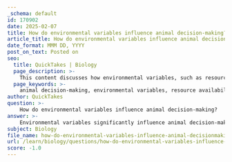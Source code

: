 ```yaml
---
_schema: default
id: 170902
date: 2025-02-07
title: How do environmental variables influence animal decision-making?
article_title: How do environmental variables influence animal decision-making?
date_format: MMM DD, YYYY
post_on_text: Posted on
seo:
  title: QuickTakes | Biology
  page_description: >-
    This content discusses how environmental variables, such as resource availability, predation risks, social dynamics, and past experiences, influence animal decision-making and foraging behaviors.
  page_keywords: >-
    animal decision-making, environmental variables, resource availability, predation risk, social interactions, environmental conditions, past experiences, niche partitioning, adaptation, foraging behavior
author: QuickTakes
question: >-
    How do environmental variables influence animal decision-making?
answer: >-
    Environmental variables significantly influence animal decision-making by affecting the availability of resources, the presence of competitors or predators, and the overall habitat conditions. Here are several key ways in which these variables impact decision-making processes in animals:\n\n1. **Resource Availability**: The abundance or scarcity of food resources directly affects foraging behavior. Animals must assess the trade-offs between the energy gained from food and the energy expended in searching for it. For instance, if food is plentiful, animals may spend more time foraging, while in times of scarcity, they may need to optimize their search strategies to maximize energy intake.\n\n2. **Predation Risk**: The presence of predators alters decision-making significantly. Animals often weigh the benefits of obtaining food against the risks of being exposed to predators. This can lead to changes in foraging behavior, such as foraging in safer but less productive areas or altering the timing of foraging activities to avoid peak predator activity.\n\n3. **Social Interactions**: The behavior of conspecifics (members of the same species) can influence individual decision-making. For example, the presence of other individuals can provide information about resource availability or increase competition for food. Animals may adjust their foraging strategies based on the behavior of others, such as following a group to a food source or avoiding areas where others are foraging aggressively.\n\n4. **Environmental Conditions**: Factors such as weather, habitat structure, and seasonal changes can impact decision-making. For example, during harsh weather conditions, animals may prioritize energy conservation over foraging, leading to changes in their activity patterns. Additionally, seasonal changes can affect the availability of food resources, prompting animals to adapt their foraging strategies accordingly.\n\n5. **Past Experiences**: Animals often rely on past experiences to inform their current decisions. For instance, they may remember which food patches were most productive or which areas posed higher risks of predation. This learned behavior can enhance their foraging efficiency and overall survival.\n\n6. **Niche Partitioning**: In environments where multiple species coexist, foraging behaviors can lead to niche partitioning, where different species exploit different resources or strategies to minimize competition. This adaptation can enhance biodiversity and ecosystem stability.\n\n7. **Adaptation to Environmental Changes**: Animals that can quickly adjust their foraging behaviors in response to environmental changes, such as habitat alterations or seasonal shifts, are more likely to thrive. This adaptability is crucial for maintaining fitness in dynamic ecosystems.\n\nIn summary, environmental variables play a critical role in shaping the decision-making processes of animals. By assessing resource availability, predation risks, social dynamics, and past experiences, animals can make informed choices that enhance their survival and reproductive success. Understanding these processes is essential for predicting how animals will respond to environmental changes and for developing effective conservation strategies.
subject: Biology
file_name: how-do-environmental-variables-influence-animal-decisionmaking.md
url: /learn/biology/questions/how-do-environmental-variables-influence-animal-decisionmaking
score: -1.0
---
```


&nbsp;